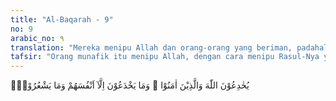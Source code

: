 ```yaml
---
title: "Al-Baqarah - 9"
no: 9
arabic_no: ٩
translation: "Mereka menipu Allah dan orang-orang yang beriman, padahal mereka hanyalah menipu diri sendiri tanpa mereka sadari."
tafsir: "Orang munafik itu menipu Allah, dengan cara menipu Rasul-Nya yaitu Muhammad saw. Menipu Allah, Rasul-Nya dan orang mukmin ialah dengan memperlihatkan iman, kasih sayang dan menyembunyikan permusuhan dalam batin. Mereka bergaul dengan kaum Muslimin, untuk memata-matai mereka dan kemudian menyampaikannya kepada musuh-musuh Islam. Mereka menyebarkan permusuhan dan fitnah, untuk melemahkan barisan kaum Muslimin. Usaha kaum munafik itu gagal dan sia-sia. Hati mereka bertambah susah, sedih dan dengki, sehingga pertimbangan-pertimbangan yang benar dan jujur untuk menilai kebenaran semakin lenyap dari mereka. Mereka sejatinya bukanlah menipu Allah, Rasul-Nya dan para mukminin, tetapi mereka menipu diri mereka sendiri. Akibatnya, perbuatan mereka itu akan menimpa diri mereka sendiri, hanya saja mereka tidak menyadarinya. Kesadaran merupakan daya jiwa untuk menanggapi sesuatu yang tersembunyi, yang tersirat dari yang nyata atau yang tidak nyata."
---
```


يُخٰدِعُوْنَ اللّٰهَ وَالَّذِيْنَ اٰمَنُوْا ۚ وَمَا يَخْدَعُوْنَ اِلَّآ اَنْفُسَهُمْ وَمَا يَشْعُرُوْنَۗ
